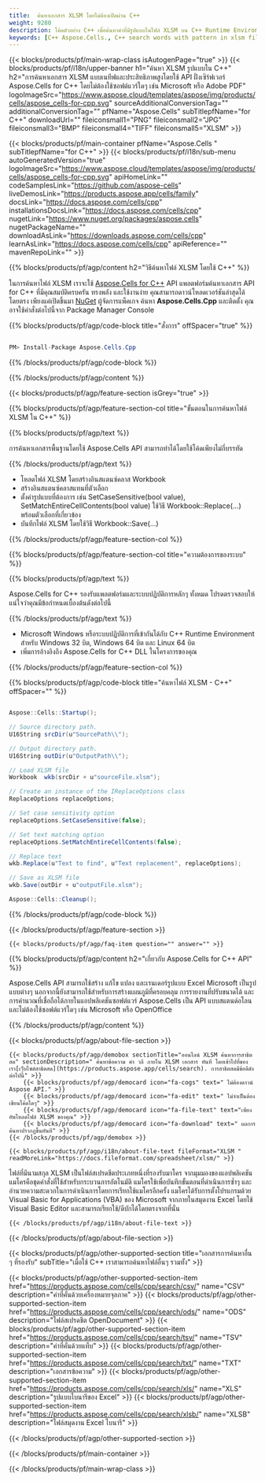 ```yaml
---
title:  ค้นหาเอกสาร XLSM โดยไม่ต้องเปิดผ่าน C++
weight: 9280
description: โค้ดตัวอย่าง C++ เพื่อค้นหาคำที่มีรูปแบบในไฟล์ XLSM บน C++ Runtime Environment สำหรับ Windows 32 บิต, Windows 64 บิต และ Linux 64 บิต
keywords: [C++ Aspose.Cells., C++ search words with pattern in xlsm file., C++ find words with pattern in xlsm file., C++ search string with pattern in xlsm file., C++ find words with pattern in xlsm file., C++ search words in xlsm file., C++ find words in xlsm file., C++ search string in xlsm file., C++ find string in xlsm file]
---
```

{{< blocks/products/pf/main-wrap-class isAutogenPage="true" >}}
{{< blocks/products/pf/i18n/upper-banner h1="ค้นหา XLSM รูปแบบใน C++" h2="การค้นหาเอกสาร XLSM แบบเนทีฟและประสิทธิภาพสูงโดยใช้ API ฝั่งเซิร์ฟเวอร์ Aspose.Cells for C++ โดยไม่ต้องใช้ซอฟต์แวร์ใดๆ เช่น Microsoft หรือ Adobe PDF" logoImageSrc="https://www.aspose.cloud/templates/aspose/img/products/cells/aspose_cells-for-cpp.svg" sourceAdditionalConversionTag="" additionalConversionTag="" pfName="Aspose.Cells" subTitlepfName="for C++" downloadUrl="" fileiconsmall1="PNG" fileiconsmall2="JPG" fileiconsmall3="BMP" fileiconsmall4="TIFF" fileiconsmall5="XLSM" >}}

{{< blocks/products/pf/main-container pfName="Aspose.Cells " subTitlepfName="for C++" >}}
{{< blocks/products/pf/i18n/sub-menu autoGeneratedVersion="true" logoImageSrc="https://www.aspose.cloud/templates/aspose/img/products/cells/aspose_cells-for-cpp.svg" apiHomeLink="" codeSamplesLink="https://github.com/aspose-cells" liveDemosLink="https://products.aspose.app/cells/family" docsLink="https://docs.aspose.com/cells/cpp" installationsDocsLink="https://docs.aspose.com/cells/cpp" nugetLink="https://www.nuget.org/packages/aspose.cells" nugetPackageName="" downloadAsLink="https://downloads.aspose.com/cells/cpp" learnAsLink="https://docs.aspose.com/cells/cpp" apiReference="" mavenRepoLink="" >}}

{{% blocks/products/pf/agp/content h2="วิธีค้นหาไฟล์ XLSM โดยใช้ C++" %}}

 ในการค้นหาไฟล์ XLSM เราจะใช้
 [Aspose.Cells for C++](https://products.aspose.com/cells/cpp) 
API แพลตฟอร์มค้นหาเอกสาร API for C++ ที่มีคุณสมบัติครบครัน ทรงพลัง และใช้งานง่าย คุณสามารถดาวน์โหลดเวอร์ชันล่าสุดได้โดยตรง เพียงแค่เปิดขึ้นมา
 [NuGet](https://www.nuget.org/packages/aspose.cells) 
 ผู้จัดการแพ็คเกจ ค้นหา
 **Aspose.Cells.Cpp** 
 และติดตั้ง คุณอาจใช้คำสั่งต่อไปนี้จาก Package Manager Console

{{% blocks/products/pf/agp/code-block title="สั่งการ" offSpacer="true" %}}

```cs

PM> Install-Package Aspose.Cells.Cpp

```

{{% /blocks/products/pf/agp/code-block %}}

{{% /blocks/products/pf/agp/content %}}

{{< blocks/products/pf/agp/feature-section isGrey="true" >}}

{{% blocks/products/pf/agp/feature-section-col title="ขั้นตอนในการค้นหาไฟล์ XLSM ใน C++" %}}

{{% blocks/products/pf/agp/text %}}

 การค้นหาเอกสารพื้นฐานโดยใช้ Aspose.Cells API สามารถทำได้โดยใช้โค้ดเพียงไม่กี่บรรทัด

{{% /blocks/products/pf/agp/text %}}

+ โหลดไฟล์ XLSM โดยสร้างอินสแตนซ์คลาส Workbook
+ สร้างอินสแตนซ์คลาสแทนที่ตัวเลือก
+ ตั้งค่ารูปแบบที่ต้องการ เช่น SetCaseSensitive(bool value), SetMatchEntireCellContents(bool value)
ใช้วิธี Workbook::Replace(...) พร้อมตัวเลือกที่เกี่ยวข้อง
+ บันทึกไฟล์ XLSM โดยใช้วิธี Workbook::Save(...)

{{% /blocks/products/pf/agp/feature-section-col %}}

{{% blocks/products/pf/agp/feature-section-col title="ความต้องการของระบบ" %}}

{{% blocks/products/pf/agp/text %}}

 Aspose.Cells for C++ รองรับแพลตฟอร์มและระบบปฏิบัติการหลักๆ ทั้งหมด โปรดตรวจสอบให้แน่ใจว่าคุณมีข้อกำหนดเบื้องต้นดังต่อไปนี้

{{% /blocks/products/pf/agp/text %}}

-  Microsoft Windows หรือระบบปฏิบัติการที่เข้ากันได้กับ C++ Runtime Environment สำหรับ Windows 32 บิต, Windows 64 บิต และ Linux 64 บิต
-  เพิ่มการอ้างอิงถึง Aspose.Cells for C++ DLL ในโครงการของคุณ

{{% /blocks/products/pf/agp/feature-section-col %}}

{{% blocks/products/pf/agp/code-block title="ค้นหาไฟล์ XLSM - C++" offSpacer="" %}}

```cs

Aspose::Cells::Startup();

// Source directory path.
U16String srcDir(u"SourcePath\\");

// Output directory path.
U16String outDir(u"OutputPath\\");

// Load XLSM file
Workbook  wkb(srcDir + u"sourceFile.xlsm");

// Create an instance of the IReplaceOptions class
ReplaceOptions replaceOptions;

// Set case sensitivity option
replaceOptions.SetCaseSensitive(false);

// Set text matching option
replaceOptions.SetMatchEntireCellContents(false);

// Replace text
wkb.Replace(u"Text to find", u"Text replacement", replaceOptions);

// Save as XLSM file
wkb.Save(outDir + u"outputFile.xlsm");

Aspose::Cells::Cleanup();

```

{{% /blocks/products/pf/agp/code-block %}}

{{< /blocks/products/pf/agp/feature-section >}}

    {{< blocks/products/pf/agp/faq-item question="" answer="" >}}
 

<!-- aboutfile Starts -->

{{% blocks/products/pf/agp/content h2="เกี่ยวกับ Aspose.Cells for C++ API" %}}

 Aspose.Cells API สามารถใช้สร้าง แก้ไข แปลง และเรนเดอร์รูปแบบ Excel Microsoft เป็นรูปแบบต่างๆ นอกจากนี้ยังสามารถใช้สำหรับการสร้างแผนภูมิที่ครอบคลุม การรายงานที่ปรับขนาดได้ และการคำนวณที่เชื่อถือได้ภายในแอปพลิเคชันซอฟต์แวร์ Aspose.Cells เป็น API แบบสแตนด์อโลน และไม่ต้องใช้ซอฟต์แวร์ใดๆ เช่น Microsoft หรือ OpenOffice



{{% /blocks/products/pf/agp/content %}}

{{< blocks/products/pf/agp/about-file-section >}}

    {{< blocks/products/pf/agp/demobox sectionTitle="ออนไลน์ XLSM ค้นหาการสาธิตสด" sectionDescription=" ค้นหาข้อความ คำ วลี ภายใน XLSM เอกสาร ทันที โดยเข้าไปที่ของเรา[เว็บไซต์สาธิตสด](https://products.aspose.app/cells/search). การสาธิตสดมีข้อดีดังต่อไปนี้" >}}
        {{< blocks/products/pf/agp/democard icon="fa-cogs" text=" ไม่ต้องดาวน์ Aspose API." >}}
        {{< blocks/products/pf/agp/democard icon="fa-edit" text=" ไม่จำเป็นต้องเขียนโค้ดใดๆ" >}}
        {{< blocks/products/pf/agp/democard icon="fa-file-text" text="เพียงอัพโหลดไฟล์ XLSM ของคุณ" >}}
        {{< blocks/products/pf/agp/democard icon="fa-download" text=" ผลการค้นหาปรากฏขึ้นทันที" >}}
    {{< /blocks/products/pf/agp/demobox >}}

    {{< blocks/products/pf/agp/i18n/about-file-text fileFormat="XLSM " readMoreLink="https://docs.fileformat.com/spreadsheet/xlsm/" >}}
ไฟล์ที่มีนามสกุล XLSM เป็นไฟล์สเปรดชีตประเภทหนึ่งที่รองรับมาโคร จากมุมมองของแอปพลิเคชัน แมโครคือชุดคำสั่งที่ใช้สำหรับกระบวนการอัตโนมัติ แมโครใช้เพื่อบันทึกขั้นตอนที่ดำเนินการซ้ำๆ และอำนวยความสะดวกในการดำเนินการโดยการเรียกใช้แมโครอีกครั้ง แมโครได้รับการตั้งโปรแกรมด้วย Visual Basic for Applications (VBA) ของ Microsoft จากภายในสมุดงาน Excel โดยใช้ Visual Basic Editor และสามารถเรียกใช้/ดีบักได้โดยตรงจากที่นั่น

    {{< /blocks/products/pf/agp/i18n/about-file-text >}}

{{< /blocks/products/pf/agp/about-file-section >}}

<!-- aboutfile Ends -->

{{< blocks/products/pf/agp/other-supported-section title="เอกสารการค้นหาอื่น ๆ ที่รองรับ" subTitle="เมื่อใช้ C++ เราสามารถค้นหาไฟล์อื่นๆ รวมทั้ง" >}}

{{< blocks/products/pf/agp/other-supported-section-item href="https://products.aspose.com/cells/cpp/search/csv/" name="CSV" description="ค่าที่คั่นด้วยเครื่องหมายจุลภาค" >}}
{{< blocks/products/pf/agp/other-supported-section-item href="https://products.aspose.com/cells/cpp/search/ods/" name="ODS" description="ไฟล์สเปรดชีต OpenDocument" >}}
{{< blocks/products/pf/agp/other-supported-section-item href="https://products.aspose.com/cells/cpp/search/tsv/" name="TSV" description="ค่าที่คั่นด้วยแท็บ" >}}
{{< blocks/products/pf/agp/other-supported-section-item href="https://products.aspose.com/cells/cpp/search/txt/" name="TXT" description="เอกสารข้อความ" >}}
{{< blocks/products/pf/agp/other-supported-section-item href="https://products.aspose.com/cells/cpp/search/xls/" name="XLS" description="รูปแบบไบนารีของ Excel" >}}
{{< blocks/products/pf/agp/other-supported-section-item href="https://products.aspose.com/cells/cpp/search/xlsb/" name="XLSB" description="ไฟล์สมุดงาน Excel ไบนารี" >}}

{{< /blocks/products/pf/agp/other-supported-section >}}

{{< /blocks/products/pf/main-container >}}
    
{{< /blocks/products/pf/main-wrap-class >}}

